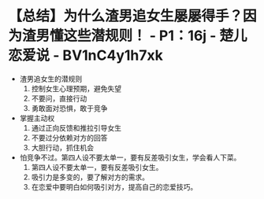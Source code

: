 # 【总结】为什么渣男追女生屡屡得手？因为渣男懂这些潜规则！ - P1：16j - 楚儿恋爱说 - BV1nC4y1h7xk

-   渣男追女生的潜规则
    1.  控制女生心理预期，避免失望
    2.  不要问，直接行动
    3.  勇敢面对恐惧，敢于竞争
-   掌握主动权
    1.  通过正向反馈和推拉引导女生
    2.  不要过分依赖对方的回答
    3.  大胆行动，抓住机会
-   怕竞争不过。第四人设不要太单一，要有反差吸引女生，学会看人下菜。
    1.  第四人设不要太单一，要有反差吸引女生。
    2.  吸引力是多变的，要了解对方的需求。
    3.  在恋爱中要明白如何吸引对方，提高自己的恋爱技巧。